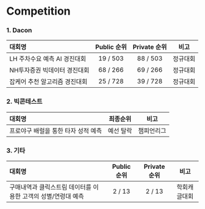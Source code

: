 # Competition

### 1. Dacon
|대회명|Public 순위|Private 순위|비고|
|:---|:---:|:---:|:---:|
|LH 주차수요 예측 AI 경진대회|19 / 503|88 / 503|정규대회|
|NH투자증권 빅데이터 경진대회|68 / 266|69 / 266|정규대회|
|잡케어 추천 알고리즘 경진대회|25 / 728|39 / 728|정규대회|




### 2. 빅콘테스트
|대회명|최종순위|비고|
|:---|:---:|:---:|
|프로야구 배럴을 통한 타자 성적 예측|예선 탈락|챔피언리그|




### 3. 기타
|대회명|Public 순위|Private 순위|비고|
|:---|:---:|:---:|:---:|
|구매내역과 클릭스트림 데이터를 이용한 고객의 성별/연령대 예측|2 / 13|2 / 13|학회캐글대회|
